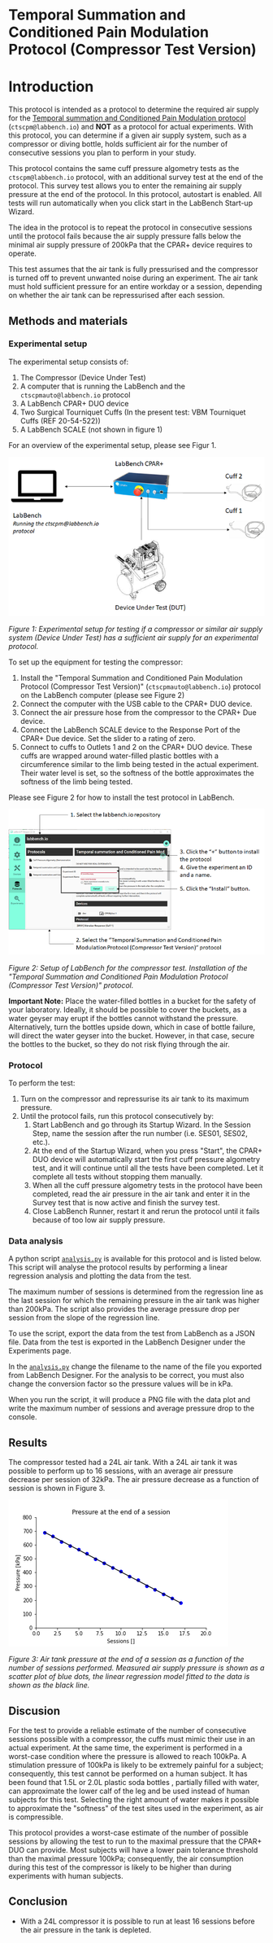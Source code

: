 # Temporal Summation and Conditioned Pain Modulation Protocol (Compressor Test Version)

# Introduction

This protocol is intended as a protocol to determine the required air supply for the [Temporal summation and Conditioned Pain Modulation protocol](https://github.com/LabBench-Society/Protocols/tree/main/repository/CTSCPM) (```ctscpm@labbench.io```) and **NOT** as a protocol for actual experiments. With this protocol, you can determine if a given air supply system, such as a compressor or diving bottle, holds sufficient air for the number of consecutive sessions you plan to perform in your study.

This protocol contains the same cuff pressure algometry tests as the ```ctscpm@labbench.io``` protocol, with an additional survey test at the end of the protocol. This survey test allows you to enter the remaining air supply pressure at the end of the protocol. In this protocol, autostart is enabled. All tests will run automatically when you click start in the LabBench Start-up Wizard. 

The idea in the protocol is to repeat the protocol in consecutive sessions until the protocol fails because the air supply pressure falls below the minimal air supply pressure of 200kPa that the CPAR+ device requires to operate. 

This test assumes that the air tank is fully pressurised and the compressor is turned off to prevent unwanted noise during an experiment. The air tank must hold sufficient pressure for an entire workday or a session, depending on whether the air tank can be repressurised after each session.

## Methods and materials

### Experimental setup

The experimental setup consists of:

1. The Compressor (Device Under Test)
2. A computer that is running the LabBench and the ```ctscpmauto@labbench.io``` protocol
3. A LabBench CPAR+ DUO device
4. Two Surgical Tourniquet Cuffs (In the present test: VBM Tourniquet Cuffs (REF 20-54-522))
5. A LabBench SCALE (not shown in figure 1)

For an overview of the experimental setup, please see Figur 1.

![](ExperimentalSetup.png)

*Figure 1: Experimental setup for testing if a compressor or similar air supply system (Device Under Test) has a sufficient air supply for an experimental protocol.*

To set up the equipment for testing the compressor:

1. Install the "Temporal Summation and Conditioned Pain Modulation Protocol (Compressor Test Version)" (```ctscpmauto@labbench.io```) protocol on the LabBench computer (please see Figure 2)
2. Connect the computer with the USB cable to the CPAR+ DUO device.
3. Connect the air pressure hose from the compressor to the CPAR+ Due device.
4. Connect the LabBench SCALE device to the Response Port of the CPAR+ Due device. Set the slider to a rating of zero.
5. Connect to cuffs to Outlets 1 and 2 on the CPAR+ DUO device. These cuffs are wrapped around water-filled plastic bottles with a circumference similar to the limb being tested in the actual experiment. Their water level is set, so the softness of the bottle approximates the softness of the limb being tested.

Please see Figure 2 for how to install the test protocol in LabBench.

![](ProtocolInstallation.png)

*Figure 2: Setup of LabBench for the compressor test. Installation of the "Temporal Summation and Conditioned Pain Modulation Protocol (Compressor Test Version)" protocol.*

**Important Note:** Place the water-filled bottles in a bucket for the safety of your laboratory. Ideally, it should be possible to cover the buckets, as a water geyser may erupt if the bottles cannot withstand the pressure. Alternatively, turn the bottles upside down, which in case of bottle failure, will direct the water geyser into the bucket. However, in that case, secure the bottles to the bucket, so they do not risk flying through the air. 


### Protocol

To perform the test:
1. Turn on the compressor and repressurise its air tank to its maximum pressure.
2. Until the protocol fails, run this protocol consecutively by:
   1. Start LabBench and go through its Startup Wizard. In the Session Step, name the session after the run number (i.e. SES01, SES02, etc.). 
   2. At the end of the Startup Wizard, when you press "Start", the CPAR+ DUO device will automatically start the first cuff pressure algometry test, and it will continue until all the tests have been completed. Let it complete all tests without stopping them manually.
   3. When all the cuff pressure algometry tests in the protocol have been completed, read the air pressure in the air tank and enter it in the Survey test that is now active and finish the survey test.
   4. Close LabBench Runner, restart it and rerun the protocol until it fails because of too low air supply pressure. 

### Data analysis

A python script [```analysis.py```](analysis.py) is available for this protocol and is listed below. This script will analyse the protocol results by performing a linear regression analysis and plotting the data from the test.

The maximum number of sessions is determined from the regression line as the last session for which the remaining pressure in the air tank was higher than 200kPa. The script also provides the average pressure drop per session from the slope of the regression line.

To use the script, export the data from the test from LabBench as a JSON file. Data from the test is exported in the LabBench Designer under the Experiments page.

In the [```analysis.py```](analysis.py) change the filename to the name of the file you exported from LabBench Designer. For the analysis to be correct, you must also change the conversion factor so the pressure values will be in kPa.

When you run the script, it will produce a PNG file with the data plot and write the maximum number of sessions and average pressure drop to the console.

## Results

The compressor tested had a 24L air tank. With a 24L air tank it was possible to perform up to 16 sessions, with an average air pressure decrease per session of 32kPa. The air pressure decrease as a function of session is shown in Figure 3.

![](result.png)

*Figure 3: Air tank pressure at the end of a session as a function of the number of sessions performed. Measured air supply pressure is shown as a scatter plot of blue dots, the linear regression model fitted to the data is shown as the black line.*


## Discusion

For the test to provide a reliable estimate of the number of consecutive sessions possible with a compressor, the cuffs must mimic their use in an actual experiment. At the same time, the experiment is performed in a worst-case condition where the pressure is allowed to reach 100kPa. A stimulation pressure of 100kPa is likely to be extremely painful for a subject; consequently, this test cannot be performed on a human subject. It has been found that 1.5L or 2.0L plastic soda bottles , partially filled with water, can approximate the lower calf of the leg and be used instead of human subjects for this test. Selecting the right amount of water makes it possible to approximate the "softness" of the test sites used in the experiment, as air is compressible.

This protocol provides a worst-case estimate of the number of possible sessions by allowing the test to run to the maximal pressure that the CPAR+ DUO can provide. Most subjects will have a lower pain tolerance threshold than the maximal pressure 100kPa; consequently, the air consumption during this test of the compressor is likely to be higher than during experiments with human subjects.

## Conclusion

* With a 24L compressor it is possible to run at least 16 sessions before the air pressure in the tank is depleted.